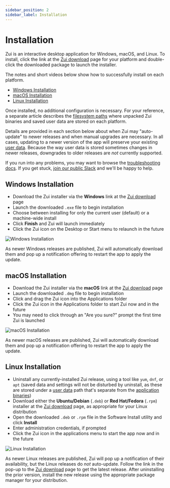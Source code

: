 ```yaml
---
sidebar_position: 2
sidebar_label: Installation
---
```


# Installation

Zui is an interactive desktop application for Windows, macOS, and Linux.
To install, click the link at the
[Zui download](https://www.brimdata.io/download/) page for your platform
and double-click the downloaded package to launch the installer.

The notes and short videos below show how to successfully install on each
platform.

   * [Windows Installation](#windows-installation)
   * [macOS Installation](#macos-installation)
   * [Linux Installation](#linux-installation)

Once installed, no additional configuration is necessary. For your reference,
a separate article describes the [filesystem paths](./support/Filesystem-Paths.md) where unpacked Zui
binaries and saved user data are stored on each platform.

Details are provided in each section below about when Zui may "auto-update" to
newer releases and when manual upgrades are necessary. In all cases,
updating to a newer version of the app will preserve your existing
[user data](./support/Filesystem-Paths.md#user-data). Because the way user data
is stored sometimes changes in newer releases, downgrades to older releases are
_not_ currently supported.

If you run into any problems, you may want to browse the 
[troubleshooting docs](./support/Troubleshooting.md). If you get stuck, [join our public Slack](https://www.brimdata.io/join-slack/)
and we'll be happy to help.

## Windows Installation

* Download the Zui installer via the **Windows** link at the [Zui download](https://www.brimdata.io/download/) page
* Launch the downloaded `.exe` file to begin installation
* Choose between installing for only the current user (default) or a machine-wide install
* Click **Finish** and Zui will launch immediately
* Click the Zui icon on the Desktop or Start menu to relaunch in the future

![Windows Installation](media/Windows-installation.gif)

As newer Windows releases are published, Zui will automatically download them
and pop up a notification offering to restart the app to apply the update.

## macOS Installation

* Download the Zui installer via the **macOS** link at the [Zui download](https://www.brimdata.io/download/) page
* Launch the downloaded `.dmg` file to begin installation
* Click and drag the Zui icon into the Applications folder
* Click the Zui icon in the Applications folder to start Zui now and in the future
* You may need to click through an "Are you sure?" prompt the first time Zui is launched

![macOS Installation](media/macOS-installation.gif)

As newer macOS releases are published, Zui will automatically download them
and pop up a notification offering to restart the app to apply the update.

## Linux Installation

* Uninstall any currently-installed Zui release, using a tool like `yum`,
   `dnf`, or `apt` (saved data and settings will not be disturbed by uninstall,
   as these are stored under a
   [user data](./support/Filesystem-Paths.md#user-data)
   path that's separate from the
   [application binaries](support/./Filesystem-Paths.md#application-binaries))
* Download either the **Ubuntu/Debian** (`.deb`) or **Red Hat/Fedora** (`.rpm`) installer at the
  [Zui download](https://www.brimdata.io/download/) page, as appropriate
  for your Linux distribution
* Open the downloaded `.deb` or `.rpm` file in the Software Install utility and click **Install**
* Enter administration credentials, if prompted
* Click the Zui icon in the applications menu to start the app now and in the future

![Linux Installation](media/Linux-installation.gif)

As newer Linux releases are published, Zui will pop up a notification of their
availability, but the Linux releases do _not_ auto-update. Follow the link in
the pop-up to the [Zui download](https://www.brimdata.io/download/) page to
get the latest release. After uninstalling the prior version, install the new
release using the appropriate package manager for your distribution.

